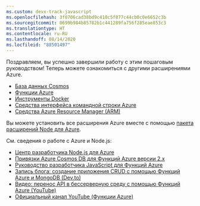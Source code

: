 ```yaml
---
ms.custom: devx-track-javascript
ms.openlocfilehash: 3f0706cad38bd9c410c5f877c44cb0c0e6652c3b
ms.sourcegitcommit: 0699b984b85782b1c441289fa756f285eae853c3
ms.translationtype: HT
ms.contentlocale: ru-RU
ms.lasthandoff: 08/14/2020
ms.locfileid: "88501497"
---
```

Поздравляем, вы успешно завершили работу с этим пошаговым руководством! Теперь можете ознакомиться с другими расширениями Azure.

* [База данных Cosmos](https://marketplace.visualstudio.com/items?itemName=ms-azuretools.vscode-cosmosdb)
* [Функции Azure](https://marketplace.visualstudio.com/items?itemName=ms-azuretools.vscode-azurefunctions)
* [Инструменты Docker](https://marketplace.visualstudio.com/items?itemName=ms-azuretools.vscode-docker)
* [Средства интерфейса командной строки Azure](https://marketplace.visualstudio.com/items?itemName=ms-vscode.azurecli)
* [Средства Azure Resource Manager (ARM)](https://marketplace.visualstudio.com/items?itemName=msazurermtools.azurerm-vscode-tools)

Вы можете установить все расширения Azure вместе с помощью [пакета расширений Node для Azure](https://marketplace.visualstudio.com/items?itemName=ms-vscode.vscode-node-azure-pack).

См. сведения о работе с Azure и Node.js:

* [Центр разработчика Node.js для Azure](https://docs.microsoft.com/azure/developer/javascript)
* [Привязки Azure Cosmos DB для Функций Azure версии 2.х](https://docs.microsoft.com/azure/azure-functions/functions-bindings-cosmosdb-v2?tabs=javascript)
* [Руководство разработчика JavaScript для Функций Azure](https://docs.microsoft.com/azure/azure-functions/functions-reference-node)
* [Запись блога: создание приложения CRUD с помощью Функций Azure и MongoDB (Dev.to)](https://dev.to/azure/ezra-s-potluck-day-4-of-25daysofserverless-challenge-4pd6)
* [Видео: перенос API в бессерверную среду с помощью Функций Azure (YouTube)](https://youtu.be/89WXgaY-NqY)
* [Официальный канал YouTube (Функции Azure)](https://www.youtube.com/channel/UCtUYj6As_XFkOooUFnsJbYg)
